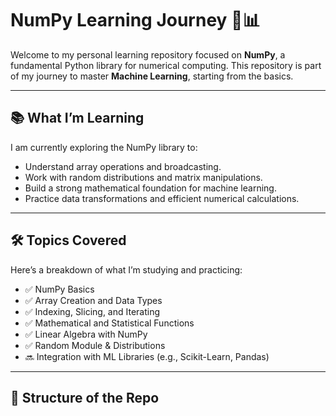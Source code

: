 ﻿# NumPy Learning Journey 🧠📊

Welcome to my personal learning repository focused on **NumPy**, a fundamental Python library for numerical computing. This repository is part of my journey to master **Machine Learning**, starting from the basics.

---

## 📚 What I’m Learning

I am currently exploring the NumPy library to:

- Understand array operations and broadcasting.
- Work with random distributions and matrix manipulations.
- Build a strong mathematical foundation for machine learning.
- Practice data transformations and efficient numerical calculations.

---

## 🛠 Topics Covered

Here’s a breakdown of what I’m studying and practicing:

- ✅ NumPy Basics  
- ✅ Array Creation and Data Types  
- ✅ Indexing, Slicing, and Iterating  
- ✅ Mathematical and Statistical Functions  
- ✅ Linear Algebra with NumPy  
- ✅ Random Module & Distributions  
- 🔜 Integration with ML Libraries (e.g., Scikit-Learn, Pandas)

---

## 📁 Structure of the Repo


